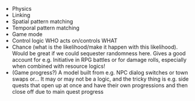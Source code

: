 * Physics    
* Linking  
* Spatial pattern matching  
* Temporal pattern matching  
* Game mode  
* Control logic WHO acts on/controls WHAT  
* Chance (what is the likelihood/make it happen with this likelihood). Would be great if we could sequester randomness here. Gives a good account for e.g. Initiative in RPG battles or for damage rolls, especially when combined with resource logics!
* (Game progress?) A model built from e.g. NPC dialog switches or town swaps or… It may or may not be a logic, and the tricky thing is e.g. side quests that open up at once and have their own progressions and then close off due to main quest progress
